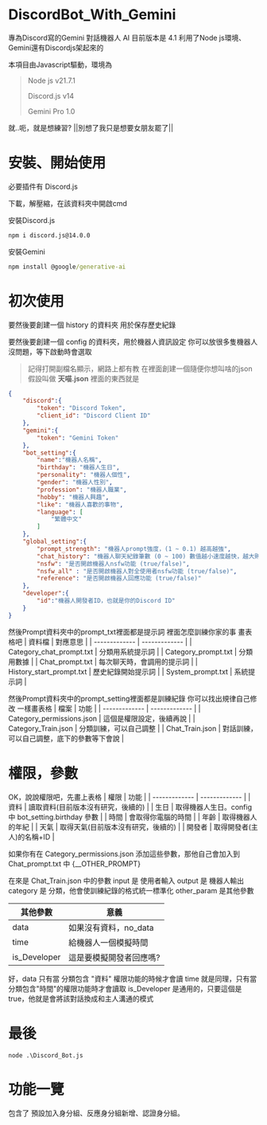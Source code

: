 # DiscordBot_With_Gemini
專為Discord寫的Gemini 對話機器人 AI
目前版本是 4.1
利用了Node js環境、Gemini還有Discordjs架起來的

本項目由Javascript驅動，環境為
> Node js v21.7.1
> 
> Discord.js v14
>
> Gemini Pro 1.0

就..呃，就是想練習?
||別想了我只是想要女朋友罷了||

# 安裝、開始使用
必要插件有 Discord.js

下載，解壓縮，在該資料夾中開啟cmd

安裝Discord.js
```cmd
npm i discord.js@14.0.0
```

安裝Gemini
```cmd
npm install @google/generative-ai
```

# 初次使用
要然後要創建一個 history 的資料夾
用於保存歷史紀錄

要然後要創建一個 config 的資料夾，用於機器人資訊設定
你可以放很多隻機器人沒問題，等下啟動時會選取
> 記得打開副檔名顯示，網路上都有教
在裡面創建一個隨便你想叫啥的json
假設叫做 **天喵.json**
裡面的東西就是
```json
{
    "discord":{
        "token": "Discord Token",
        "client_id": "Discord Client ID"
    },
    "gemini":{
        "token": "Gemini Token"
    },
    "bot_setting":{
        "name":"機器人名稱",
        "birthday": "機器人生日",
        "personality": "機器人個性",
        "gender": "機器人性別",
        "profession": "機器人職業",
        "hobby": "機器人興趣",
        "like": "機器人喜歡的事物",
        "language": [
            "繁體中文"
        ]
    },
    "global_setting":{
        "prompt_strength": "機器人prompt強度，(1 ~ 0.1) 越高越強",
        "chat_history": "機器人聊天紀錄筆數 (0 ~ 100) 數值越小速度越快，越大則上下文越強",
        "nsfw": "是否開啟機器人nsfw功能 (true/false)",
        "nsfw_all" : "是否開啟機器人對全使用者nsfw功能 (true/false)",
        "reference": "是否開啟機器人回應功能 (true/false)"
    },
    "developer":{
        "id":"機器人開發者ID，也就是你的Discord ID"
    }
}
```

然後Prompt資料夾中的prompt_txt裡面都是提示詞
裡面怎麼訓練你家的事
畫表格吧
| 資料檔 | 對應意思 |
| ------------- | ------------- |
| Category_chat_prompt.txt | 分類用系統提示詞 |
| Category_prompt.txt | 分類用數據 |
| Chat_prompt.txt | 每次聊天時，會調用的提示詞 |
| History_start_prompt.txt | 歷史紀錄開始提示詞 |
| System_prompt.txt | 系統提示詞 |

然後Prompt資料夾中的prompt_setting裡面都是訓練紀錄
你可以找出規律自己修改
一樣畫表格
| 檔案 | 功能 |
| ------------- | ------------- |
| Category_permissions.json | 這個是權限設定，後續再說 |
| Category_Train.json | 分類訓練，可以自己調整 |
| Chat_Train.json | 對話訓練，可以自己調整，底下的參數等下會說 |

# 權限，參數
OK，說說權限吧，先畫上表格
| 權限 | 功能 |
| ------------- | ------------- |
| 資料 | 讀取資料(目前版本沒有研究，後續的) |
| 生日 | 取得機器人生日。config 中 bot_setting.birthday 參數 |
| 時間 | 會取得你電腦的時間 |
| 年齡 | 取得機器人的年紀 |
| 天氣 | 取得天氣(目前版本沒有研究，後續的) |
| 開發者 | 取得開發者(主人)的名稱+ID |

如果你有在 Category_permissions.json 添加這些參數，那他自己會加入到 Chat_prompt.txt 中 {__OTHER_PROMPT}

在來是 Chat_Train.json 中的參數
input 是 使用者輸入
output 是 機器人輸出
category 是 分類，他會使訓練紀錄的格式統一標準化
other_param 是其他參數

| 其他參數 | 意義 |
| ------------- | ------------- |
| data | 如果沒有資料，no_data |
| time | 給機器人一個模擬時間 |
| is_Developer | 這是要模擬開發者回應嗎? |

好，data 只有當 分類包含 "資料" 權限功能的時候才會讀
time 就是同理，只有當分類包含"時間"的權限功能時才會讀取
is_Developer 是通用的，只要這個是true，他就是會將該對話換成和主人溝通的模式

# 最後
```
node .\Discord_Bot.js
```

# 功能一覽
包含了 預設加入身分組、反應身分組新增、認證身分組。

